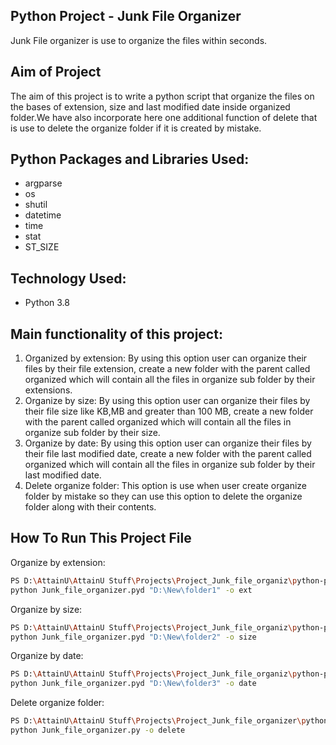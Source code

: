 ## Python Project - Junk File Organizer

Junk File organizer is use to organize the files within seconds.

## Aim of Project

The aim of this project is to write a python script that organize the files on the bases of extension, size and last modified date inside organized folder.We have also incorporate here one additional function of delete that is use to delete the organize folder if it is created by mistake. 

## Python Packages and Libraries Used:
- argparse
- os 
- shutil
- datetime
- time
- stat
- ST_SIZE

## Technology Used:
- Python 3.8

## Main functionality of this project:
1. Organized by extension: By using this option user can organize their files by their file extension, create a new folder with the parent called organized which will contain all the files in organize sub folder by their extensions.
2. Organize by size: By using this option user can organize their files by their file size like KB,MB and greater than 100 MB, create a new folder with the parent called organized which will contain all the files in organize sub folder by their size.
3. Organize by date: By using this option user can organize their files by their file last modified date, create a new folder with the parent called organized which will contain all the files in organize sub folder by their last modified date.
4. Delete organize folder:
This option is use when user create organize folder by mistake so they can use this option to delete the organize folder along with their contents.

## How To Run This Project File
Organize by extension:
```bash
PS D:\AttainU\AttainU Stuff\Projects\Project_Junk_file_organiz\python-project-shubham-pal-au9> 
python Junk_file_organizer.pyd "D:\New\folder1" -o ext
```
Organize by size:
```bash
PS D:\AttainU\AttainU Stuff\Projects\Project_Junk_file_organiz\python-project-shubham-pal-au9> 
python Junk_file_organizer.pyd "D:\New\folder2" -o size
```
Organize by date:
```bash
PS D:\AttainU\AttainU Stuff\Projects\Project_Junk_file_organiz\python-project-shubham-pal-au9> 
python Junk_file_organizer.pyd "D:\New\folder3" -o date
```
Delete organize folder:
```bash
PS D:\AttainU\AttainU Stuff\Projects\Project_Junk_file_organizer\python-project-shubham-pal-au9> 
python Junk_file_organizer.py -o delete
```